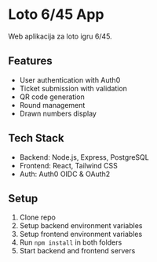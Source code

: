 # Loto 6/45 App

Web aplikacija za loto igru 6/45.

## Features
- User authentication with Auth0
- Ticket submission with validation  
- QR code generation
- Round management
- Drawn numbers display

## Tech Stack
- Backend: Node.js, Express, PostgreSQL
- Frontend: React, Tailwind CSS
- Auth: Auth0 OIDC & OAuth2

## Setup
1. Clone repo
2. Setup backend environment variables
3. Setup frontend environment variables  
4. Run `npm install` in both folders
5. Start backend and frontend servers 
